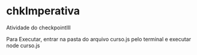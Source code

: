 # chkImperativa
Atividade do checkpointIII

Para Executar, entrar na pasta do arquivo curso.js pelo terminal e executar node curso.js
